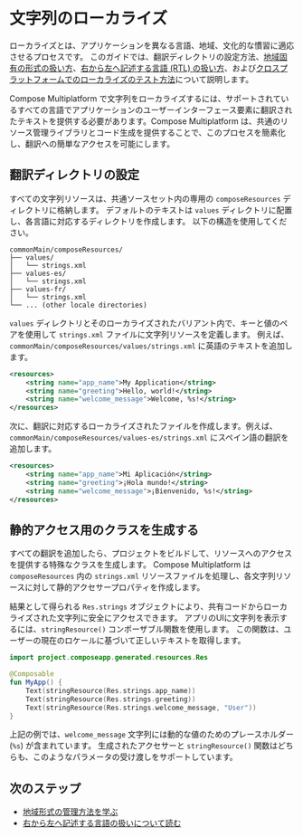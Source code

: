 # 文字列のローカライズ

ローカライズとは、アプリケーションを異なる言語、地域、文化的な慣習に適応させるプロセスです。
このガイドでは、翻訳ディレクトリの設定方法、[地域固有の形式の扱い方](compose-regional-format.md)、[右から左へ記述する言語 (RTL) の扱い方](compose-rtl.md)、および[クロスプラットフォームでのローカライズのテスト方法](compose-localization-tests.md)について説明します。

Compose Multiplatform で文字列をローカライズするには、サポートされているすべての言語でアプリケーションのユーザーインターフェース要素に翻訳されたテキストを提供する必要があります。Compose Multiplatform は、共通のリソース管理ライブラリとコード生成を提供することで、このプロセスを簡素化し、翻訳への簡単なアクセスを可能にします。

## 翻訳ディレクトリの設定

すべての文字列リソースは、共通ソースセット内の専用の `composeResources` ディレクトリに格納します。
デフォルトのテキストは `values` ディレクトリに配置し、各言語に対応するディレクトリを作成します。
以下の構造を使用してください。

```
commonMain/composeResources/
├── values/
│   └── strings.xml
├── values-es/
│   └── strings.xml
├── values-fr/
│   └── strings.xml
└── ... (other locale directories)
```

`values` ディレクトリとそのローカライズされたバリアント内で、キーと値のペアを使用して `strings.xml` ファイルに文字列リソースを定義します。
例えば、`commonMain/composeResources/values/strings.xml` に英語のテキストを追加します。

```xml
<resources>
    <string name="app_name">My Application</string>
    <string name="greeting">Hello, world!</string>
    <string name="welcome_message">Welcome, %s!</string>
</resources>
```

次に、翻訳に対応するローカライズされたファイルを作成します。例えば、`commonMain/composeResources/values-es/strings.xml` にスペイン語の翻訳を追加します。

```xml
<resources>
    <string name="app_name">Mi Aplicación</string>
    <string name="greeting">¡Hola mundo!</string>
    <string name="welcome_message">¡Bienvenido, %s!</string>
</resources>
```

## 静的アクセス用のクラスを生成する

すべての翻訳を追加したら、プロジェクトをビルドして、リソースへのアクセスを提供する特殊なクラスを生成します。
Compose Multiplatform は `composeResources` 内の `strings.xml` リソースファイルを処理し、各文字列リソースに対して静的アクセサープロパティを作成します。

結果として得られる `Res.strings` オブジェクトにより、共有コードからローカライズされた文字列に安全にアクセスできます。
アプリのUIに文字列を表示するには、`stringResource()` コンポーザブル関数を使用します。
この関数は、ユーザーの現在のロケールに基づいて正しいテキストを取得します。

```kotlin
import project.composeapp.generated.resources.Res

@Composable
fun MyApp() {
    Text(stringResource(Res.strings.app_name))
    Text(stringResource(Res.strings.greeting))
    Text(stringResource(Res.strings.welcome_message, "User"))
}
```

上記の例では、`welcome_message` 文字列には動的な値のためのプレースホルダー (`%s`) が含まれています。
生成されたアクセサーと `stringResource()` 関数はどちらも、このようなパラメータの受け渡しをサポートしています。

## 次のステップ

*   [地域形式の管理方法を学ぶ](compose-regional-format.md)
*   [右から左へ記述する言語の扱いについて読む](compose-rtl.md)